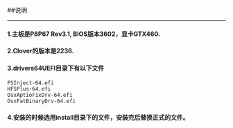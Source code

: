 ##说明
***

#### 1.主板是P8P67 Rev3.1, BIOS版本3602，显卡GTX460.
#### 2.Clover的版本是2236.
#### 3.drivers64UEFI目录下有以下文件
	FSInject-64.efi
	HFSPlus-64.efi
	OsxAptioFixDrv-64.efi
	OsxFatBinaryDrv-64.efi
#### 4.安装的时候选用install目录下的文件，安装完后替换正式的文件。